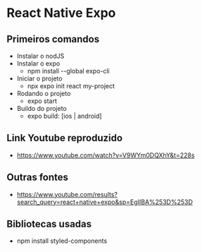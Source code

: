 # React Native Expo

## Primeiros comandos
* Instalar o nodJS
* Instalar o expo
    * npm install --global expo-cli
* Iniciar o projeto
    * npx expo init react my-project
* Rodando o projeto
    * expo start
* Buildo do projeto
    * expo build: [ios | android]

## Link Youtube reproduzido
* https://www.youtube.com/watch?v=V9WYm0DQXhY&t=228s

## Outras fontes
* https://www.youtube.com/results?search_query=react+native+expo&sp=EgIIBA%253D%253D

## Bibliotecas usadas
* npm install styled-components